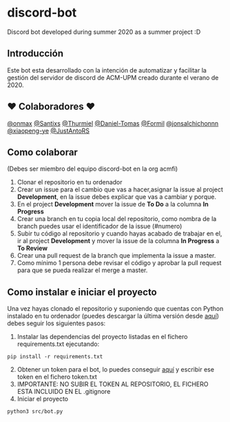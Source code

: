 # discord-bot
Discord bot developed during summer 2020 as a summer project :D

## Introducción
Este bot esta desarrollado con la intención de automatizar y facilitar la gestión del servidor de discord de ACM-UPM creado durante el verano de 2020.

## :heart: Colaboradores :heart:
[@onmax](https://github.com/onmax)
[@Santixs](https://github.com/Santixs)
[@Thurmiel](https://github.com/Thurmiel)
[@Daniel-Tomas](https://github.com/Daniel-Tomas)
[@Formil](https://github.com/Formil)
[@jonsalchichonnn](https://github.com/jonsalchichonnn)
[@xiaopeng-ye](https://github.com/xiaopeng-ye)
[@JustAntoRS](https://github.com/JustAntoRS)

## Como colaborar
(Debes ser miembro del equipo discord-bot en la org acmfi)
1. Clonar el repositorio en tu ordenador
2. Crear un issue para el cambio que vas a hacer,asignar la issue al project **Development**, en la issue debes explicar que vas a cambiar y porque.
3. En el project **Development** mover la issue de **To Do** a la columna **In Progress**
3. Crear una branch en tu copia local del repositorio, como nombra de la branch puedes usar el identificador de la issue (#numero) 
4. Subir tu código al repositorio y cuando hayas acabado de trabajar en el, ir al project **Development** y mover la issue de la columna **In Progress** a **To Review**
5. Crear una pull request de la branch que implementa la issue a master. 
6. Como mínimo 1 persona debe revisar el código y aprobar la pull request para que se pueda realizar el merge a master.

## Como instalar e iniciar el proyecto
Una vez hayas clonado el repositorio y suponiendo que cuentas con Python instalado en tu ordenador (puedes descargar la última versión desde [aquí](https://www.python.org/)) debes seguir los siguientes pasos:

1. Instalar las dependencias del proyecto listadas en el fichero requirements.txt ejecutando: 
```
pip install -r requirements.txt
```
2. Obtener un token para el bot, lo puedes conseguir [aquí](https://discordapp.com/developers/applications/) y escribir ese token en el fichero token.txt
3. IMPORTANTE: NO SUBIR EL TOKEN AL REPOSITORIO, EL FICHERO ESTA INCLUIDO EN EL .gitignore
4. Iniciar el proyecto 
```
python3 src/bot.py
```





